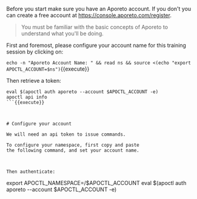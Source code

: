 
Before you start make sure you have an Aporeto account.
If you don't you can create a free account at
<https://console.aporeto.com/register>.

> You must be familiar with the basic concepts
> of Aporeto to understand what you'll be doing.

First and foremost, please configure your account
name for this training session by clicking on:

```echo -n "Aporeto Account Name: " && read ns && source <(echo "export APOCTL_ACCOUNT=$ns")```{{execute}}


Then retrieve a token:

```
eval $(apoctl auth aporeto --account $APOCTL_ACCOUNT -e)
apoctl api info
```{{execute}}



# Configure your account

We will need an api token to issue commands.

To configure your namespace, first copy and paste
the following command, and set your account name.



Then authenticate:

```
export APOCTL_NAMESPACE=/$APOCTL_ACCOUNT
eval $(apoctl auth aporeto --account $APOCTL_ACCOUNT -e)
```{{execute}}
